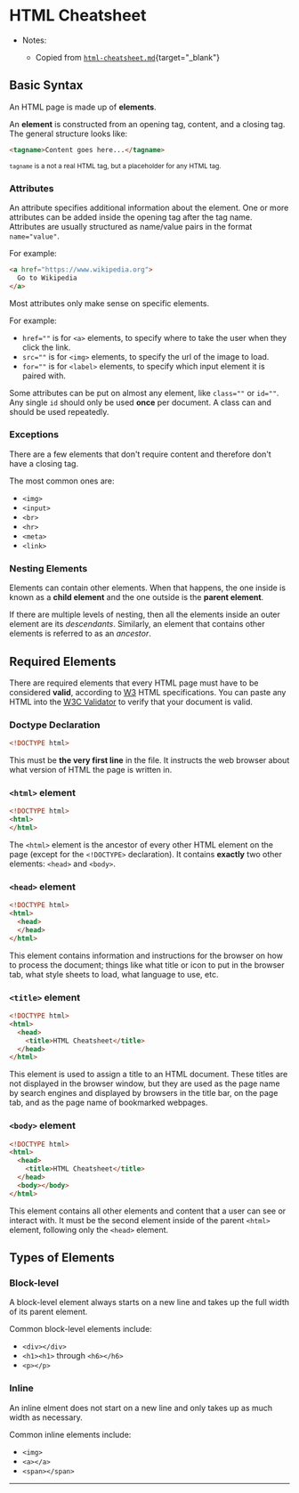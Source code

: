 # HTML Cheatsheet

- Notes:

  - Copied from [`html-cheatsheet.md`](https://github.com/firstdraft/appdev-chapters/blob/benp-edits/html-cheatsheet.md){target="_blank"}

## Basic Syntax

An HTML page is made up of **elements**.

An **element** is constructed from an opening tag, content, and a closing tag. The general structure looks like:

```html
<tagname>Content goes here...</tagname>
```

<small>`tagname` is a not a real HTML tag, but a placeholder for any HTML tag.</small>

### Attributes

An attribute specifies additional information about the element. One or more attributes can be added inside the opening tag after the tag name. Attributes are usually structured as name/value pairs in the format `name="value"`.

For example:

```html
<a href="https://www.wikipedia.org">
  Go to Wikipedia
</a>
```

Most attributes only make sense on specific elements.

For example:
- `href=""` is for `<a>` elements, to specify where to take the user when they click the link.
- `src=""` is for `<img>` elements, to specify the url of the image to load.
- `for=""` is for `<label>` elements, to specify which input element it is paired with.

Some attributes can be put on almost any element, like `class=""` or `id=""`. ​Any single `id` should only be used **once** per document. A class can and should be used repeatedly.

### Exceptions

There are a few elements that don't require content and therefore don't have a closing tag.

The most common ones are:
- `<img>`
- `<input>`
- `<br>`
- `<hr>`
- `<meta>`
- `<link>`

### Nesting Elements

Elements can contain other elements. When that happens, the one inside is known as a **child element** and the one outside is the **parent element**.

If there are multiple levels of nesting, then all the elements inside an outer element are its _descendants_. Similarly, an element that contains other elements is referred to as an _ancestor_.

## Required Elements

There are required elements that every HTML page must have to be considered **valid**, according to [W3](https://www.w3.org/Consortium/) HTML specifications. You can paste any HTML into the [W3C Validator](https://validator.w3.org/#validate_by_input) to verify that your document is valid.

### Doctype Declaration

```html
<!DOCTYPE html>
```

This must be **the very first line** in the file. It instructs the web browser about what version of HTML the page is written in.

### `<html>` element

```html
<!DOCTYPE html>
<html>
</html>
```

The `<html>` element is the ancestor of every other HTML element on the page (except for the `<!DOCTYPE>` declaration). It contains **exactly** two other elements: `<head>` and `<body>`.

### `<head>` element

```html
<!DOCTYPE html>
<html>
  <head>
  </head>
</html>
```

This element contains information and instructions for the browser on how to process the document; things like what title or icon to put in the browser tab, what style sheets to load, what language to use, etc. 

### `<title>` element

```html
<!DOCTYPE html>
<html>
  <head>
    <title>HTML Cheatsheet</title>
  </head>
</html>
```

This element is used to assign a title to an HTML document. These titles are not displayed in the browser window, but they are used as the page name by search engines and displayed by browsers in the title bar, on the page tab, and as the page name of bookmarked webpages.

### `<body>` element

```html
<!DOCTYPE html>
<html>
  <head>
    <title>HTML Cheatsheet</title>
  </head>
  <body></body>
</html>
```

This element contains all other elements and content that a user can see or interact with. It must be the second element inside of the parent `<html>` element, following only the `<head>` element.

## Types of Elements

### Block-level

A block-level element always starts on a new line and takes up the full width of its parent element.

Common block-level elements include:
- `<div></div>`
- `<h1><h1>` through `<h6></h6>`
- `<p></p>`

### Inline

An inline elment does not start on a new line and only takes up as much width as necessary.

Common inline elements include:
- `<img>`
- `<a></a>`
- `<span></span>`

<hr>
